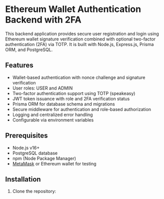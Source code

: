 # Ethereum Wallet Authentication Backend with 2FA

This backend application provides secure user registration and login using Ethereum wallet signature verification combined with optional two-factor authentication (2FA) via TOTP. It is built with Node.js, Express.js, Prisma ORM, and PostgreSQL.

## Features

- Wallet-based authentication with nonce challenge and signature verification
- User roles: USER and ADMIN
- Two-factor authentication support using TOTP (speakeasy)
- JWT token issuance with role and 2FA verification status
- Prisma ORM for database schema and migrations
- Secure middleware for authentication and role-based authorization
- Logging and centralized error handling
- Configurable via environment variables

## Prerequisites

- Node.js v16+
- PostgreSQL database
- npm (Node Package Manager)
- [MetaMask](https://metamask.io/) or Ethereum wallet for testing

## Installation

1. Clone the repository:

   
